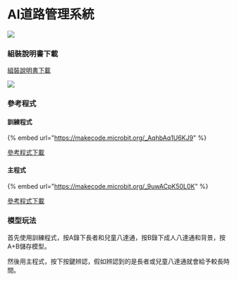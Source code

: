 # AI道路管理系統

![](https://kittenbothk.readthedocs.io/en/latest/\_images/extra\_trafficlight\_render.png)

### 組裝說明書下載

[組裝說明書下載](https://drive.google.com/drive/folders/1vPB1nm2KgCbI8fHl\_VWVD3YiAxTgYQWc?usp=sharing)

![](https://kittenbothk.readthedocs.io/en/latest/\_images/extra\_trafficlight\_wire.png)

### 參考程式

#### 訓練程式

{% embed url="https://makecode.microbit.org/_AqhbAq1U6KJ9" %}

[參考程式下載](https://makecode.microbit.org/\_AqhbAq1U6KJ9)

#### 主程式

{% embed url="https://makecode.microbit.org/_9uwACpK50L0K" %}

[參考程式下載](https://makecode.microbit.org/\_9uwACpK50L0K)

### 模型玩法

首先使用訓練程式，按A錄下長者和兒童八達通，按B錄下成人八達通和背景，按A+B儲存模型。

然後用主程式，按下按鍵辨認，假如辨認到的是長者或兒童八達通就會給予較長時間。
